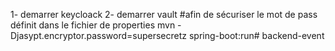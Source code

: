 1- demarrer keycloack
2- demarrer vault
#afin de sécuriser le mot de pass définit dans le fichier de properties
mvn -Djasypt.encryptor.password=supersecretz spring-boot:run# backend-event
